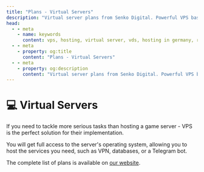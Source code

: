 ```yaml
---
title: "Plans - Virtual Servers"
description: "Virtual server plans from Senko Digital. Powerful VPS based on AMD Ryzen 9 processors with NVMe storage."
head:
  - - meta
    - name: keywords
      content: vps, hosting, virtual server, vds, hosting in germany, ryzen 9 5950x, nvme, ddr4, ddr5, vps hosting
  - - meta
    - property: og:title 
      content: "Plans - Virtual Servers"
  - - meta
    - property: og:description
      content: "Virtual server plans from Senko Digital. Powerful VPS based on AMD Ryzen 9 processors with NVMe storage."
---
```


<script setup>
import IntelLogo from '/components/IntelLogo.vue';
import AMDLogo from '/components/AMDLogo.vue';
</script>

# 💻 Virtual Servers

If you need to tackle more serious tasks than hosting a game server - VPS is the perfect solution for their implementation.

You will get full access to the server's operating system, allowing you to host the services you need, such as VPN, databases, or a Telegram bot.

The complete list of plans is available on [our website](https://senko.digital/virtual-servers).
